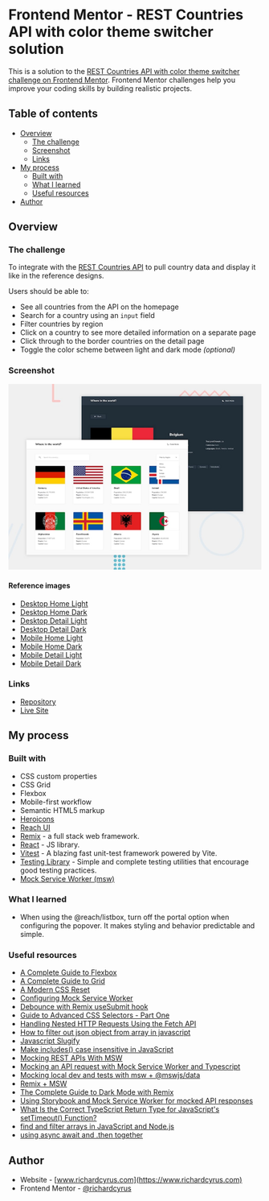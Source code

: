 # Frontend Mentor - REST Countries API with color theme switcher solution

This is a solution to the [REST Countries API with color theme switcher challenge on Frontend Mentor](https://www.frontendmentor.io/challenges/rest-countries-api-with-color-theme-switcher-5cacc469fec04111f7b848ca). Frontend Mentor challenges help you improve your coding skills by building realistic projects.

## Table of contents

- [Overview](#overview)
  - [The challenge](#the-challenge)
  - [Screenshot](#screenshot)
  - [Links](#links)
- [My process](#my-process)
  - [Built with](#built-with)
  - [What I learned](#what-i-learned)
  - [Useful resources](#useful-resources)
- [Author](#author)

## Overview

### The challenge

To integrate with the [REST Countries API](https://restcountries.com/) to pull country data and display it like in the reference designs.

Users should be able to:

- See all countries from the API on the homepage
- Search for a country using an `input` field
- Filter countries by region
- Click on a country to see more detailed information on a separate page
- Click through to the border countries on the detail page
- Toggle the color scheme between light and dark mode _(optional)_

### Screenshot

![Reference preview](./__docs/design/reference/desktop-preview.jpg)

#### Reference images

- [Desktop Home Light](./__docs/design/reference/desktop-design-home-light.jpg)
- [Desktop Home Dark](./__docs/design/reference/desktop-design-home-dark.jpg)
- [Desktop Detail Light](./__docs/design/reference/desktop-design-detail-light.jpg)
- [Desktop Detail Dark](./__docs/design/reference/desktop-design-detail-dark.jpg)
- [Mobile Home Light](./__docs/design/reference/mobile-design-home-light.jpg)
- [Mobile Home Dark](./__docs/design/reference/mobile-design-home-dark.jpg)
- [Mobile Detail Light](./__docs/design/reference/mobile-design-detail-light.jpg)
- [Mobile Detail Dark](./__docs/design/reference/mobile-design-detail-dark.jpg)

### Links

- [Repository](https://github.com/richardcyrus/fm-rmx-rest-countries-api-app)
- [Live Site](https://fm-rmx-rest-countries-api-app.vercel.app/)

## My process

### Built with

- CSS custom properties
- CSS Grid
- Flexbox
- Mobile-first workflow
- Semantic HTML5 markup
- [Heroicons](https://heroicons.com)
- [Reach UI](https://reach.tech/)
- [Remix](https://remix.run/) - a full stack web framework.
- [React](https://reactjs.org/) - JS library.
- [Vitest](https://vitest.dev) - A blazing fast unit-test framework powered by Vite.
- [Testing Library](https://testing-library.com) - Simple and complete testing utilities that encourage good testing practices.
- [Mock Service Worker (msw)](https://mswjs.io/)

### What I learned

- When using the @reach/listbox, turn off the portal option when configuring the popover. It makes styling and behavior predictable and simple.

### Useful resources

- [A Complete Guide to Flexbox](https://css-tricks.com/snippets/css/a-guide-to-flexbox/)
- [A Complete Guide to Grid](https://css-tricks.com/snippets/css/complete-guide-grid/)
- [A Modern CSS Reset](https://piccalil.li/blog/a-modern-css-reset/)
- [Configuring Mock Service Worker](https://www.danieljcafonso.com/configuring_msw)
- [Debounce with Remix useSubmit hook](https://discord.com/channels/770287896669978684/770287896669978687/981676677102985306)
- [Guide to Advanced CSS Selectors - Part One](https://moderncss.dev/guide-to-advanced-css-selectors-part-one/#attribute-selector)
- [Handling Nested HTTP Requests Using the Fetch API](https://www.pluralsight.com/guides/handling-nested-http-requests-using-the-fetch-api)
- [How to filter out json object from array in javascript](https://stackoverflow.com/questions/67221312/how-to-filter-out-json-object-from-array-in-javascript)
- [Javascript Slugify](https://gist.github.com/mathewbyrne/1280286)
- [Make includes() case insensitive in JavaScript](https://bobbyhadz.com/blog/javascript-includes-case-insensitive)
- [Mocking REST APIs With MSW](https://frontend-digest.com/mocking-rest-apis-with-msw-af2353012daa)
- [Mocking an API request with Mock Service Worker and Typescript](https://codybontecou.com/mocking-api-with-msw-and-typescript.html#mocking-medium-s-api)
- [Mocking local dev and tests with msw + @mswjs/data](https://dev.to/jericopingul/react-local-development-and-testing-mocking-with-msw-and-mswjsdata-obl)
- [Remix + MSW](https://github.com/remix-run/remix/tree/main/examples/msw)
- [The Complete Guide to Dark Mode with Remix](https://www.mattstobbs.com/remix-dark-mode/)
- [Using Storybook and Mock Service Worker for mocked API responses](https://blog.logrocket.com/using-storybook-and-mock-service-worker-for-mocked-api-responses/)
- [What Is the Correct TypeScript Return Type for JavaScript's setTimeout() Function?](https://www.designcise.com/web/tutorial/what-is-the-correct-typescript-return-type-for-javascripts-settimeout-function)
- [find and filter arrays in JavaScript and Node.js](https://simonjcarr.medium.com/find-and-filter-arrays-in-javascript-and-node-js-9c4abac65c52)
- [using async await and .then together](https://stackoverflow.com/questions/55019621/using-async-await-and-then-together)

## Author

- Website - [www.richardcyrus.com](https://www.richardcyrus.com)
- Frontend Mentor - [@richardcyrus](https://www.frontendmentor.io/profile/richardcyrus)
